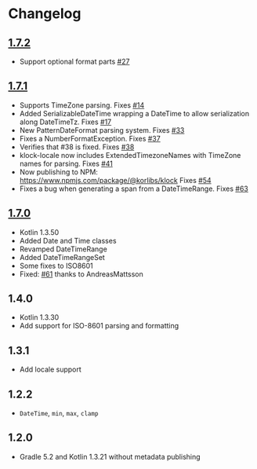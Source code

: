 # Changelog

## [1.7.2](https://github.com/korlibs/klock/compare/1.7.1...1.7.2)

* Support optional format parts [#27](https://github.com/korlibs/klock/issues/27)

## [1.7.1](https://github.com/korlibs/klock/compare/1.7.0...1.7.1)

* Supports TimeZone parsing. Fixes [#14](https://github.com/korlibs/klock/pull/14)
* Added SerializableDateTime wrapping a DateTime to allow serialization along DateTimeTz. Fixes [#17](https://github.com/korlibs/klock/pull/17)
* New PatternDateFormat parsing system. Fixes [#33](https://github.com/korlibs/klock/pull/33)
* Fixes a NumberFormatException. Fixes [#37](https://github.com/korlibs/klock/pull/37)
* Verifies that #38 is fixed. Fixes [#38](https://github.com/korlibs/klock/pull/38)
* klock-locale now includes ExtendedTimezoneNames with TimeZone names for parsing. Fixes [#41](https://github.com/korlibs/klock/pull/41)
* Now publishing to NPM: <https://www.npmjs.com/package/@korlibs/klock> Fixes [#54](https://github.com/korlibs/klock/pull/54)
* Fixes a bug when generating a span from a DateTimeRange. Fixes [#63](https://github.com/korlibs/klock/pull/63)

## [1.7.0](https://github.com/korlibs/klock/compare/1.5.0...1.7.0)

* Kotlin 1.3.50
* Added Date and Time classes
* Revamped DateTimeRange
* Added DateTimeRangeSet
* Some fixes to ISO8601
* Fixed: [#61](https://github.com/korlibs/klock/pull/61) thanks to AndreasMattsson 

## 1.4.0

* Kotlin 1.3.30
* Add support for ISO-8601 parsing and formatting

## 1.3.1

* Add locale support

## 1.2.2

* `DateTime`, `min`, `max`, `clamp`

## 1.2.0

* Gradle 5.2 and Kotlin 1.3.21 without metadata publishing

